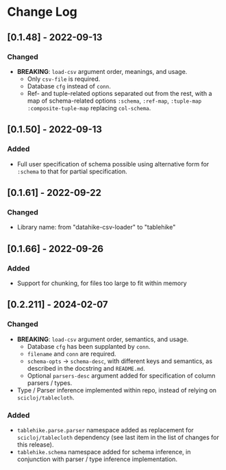 # Change Log

## [0.1.48] - 2022-09-13

### Changed
- **BREAKING**: `load-csv` argument order, meanings, and usage.
  - Only `csv-file` is required.
  - Database `cfg` instead of `conn`.
  - Ref- and tuple-related options separated out from the rest, with a map of schema-related options `:schema`, `:ref-map`, `:tuple-map` `:composite-tuple-map` replacing `col-schema`.

## [0.1.50] - 2022-09-13

### Added
- Full user specification of schema possible using alternative form for `:schema` to that for partial specification.

## [0.1.61] - 2022-09-22

### Changed
- Library name: from "datahike-csv-loader" to "tablehike"

## [0.1.66] - 2022-09-26

### Added
- Support for chunking, for files too large to fit within memory

## [0.2.211] - 2024-02-07

### Changed
- **BREAKING**: `load-csv` argument order, semantics, and usage.
  - Database `cfg` has been supplanted by `conn`.
  - `filename` and `conn` are required.
  - `schema-opts` -> `schema-desc`, with different keys and semantics, as described in the docstring and `README.md`.
  - Optional `parsers-desc` argument added for specification of  column parsers / types.
- Type / Parser inference implemented within repo, instead of relying on `scicloj/tablecloth`.

### Added
- `tablehike.parse.parser` namespace added as replacement for `scicloj/tablecloth` dependency (see last item in the list of changes for this release).
- `tablehike.schema` namespace added for schema inference, in conjunction with parser / type inference implementation.
